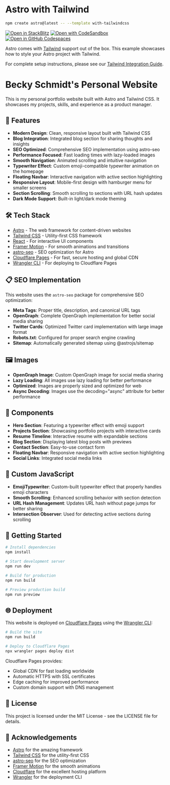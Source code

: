# Astro with Tailwind

```sh
npm create astro@latest -- --template with-tailwindcss
```

[![Open in StackBlitz](https://developer.stackblitz.com/img/open_in_stackblitz.svg)](https://stackblitz.com/github/withastro/astro/tree/latest/examples/with-tailwindcss)
[![Open with CodeSandbox](https://assets.codesandbox.io/github/button-edit-lime.svg)](https://codesandbox.io/p/sandbox/github/withastro/astro/tree/latest/examples/with-tailwindcss)
[![Open in GitHub Codespaces](https://github.com/codespaces/badge.svg)](https://codespaces.new/withastro/astro?devcontainer_path=.devcontainer/with-tailwindcss/devcontainer.json)

Astro comes with [Tailwind](https://tailwindcss.com) support out of the box. This example showcases how to style your Astro project with Tailwind.

For complete setup instructions, please see our [Tailwind Integration Guide](https://docs.astro.build/en/guides/integrations-guide/tailwind).

# Becky Schmidt's Personal Website

This is my personal portfolio website built with Astro and Tailwind CSS. It showcases my projects, skills, and experience as a product manager.

## 🚀 Features

- **Modern Design**: Clean, responsive layout built with Tailwind CSS
- **Blog Integration**: Integrated blog section for sharing thoughts and insights
- **SEO Optimized**: Comprehensive SEO implementation using astro-seo
- **Performance Focused**: Fast loading times with lazy-loaded images
- **Smooth Navigation**: Animated scrolling and intuitive navigation
- **Typewriter Effect**: Custom emoji-compatible typewriter animation on the homepage
- **Floating Navbar**: Interactive navigation with active section highlighting
- **Responsive Layout**: Mobile-first design with hamburger menu for smaller screens
- **Section Scrolling**: Smooth scrolling to sections with URL hash updates
- **Dark Mode Support**: Built-in light/dark mode theming

## 🛠️ Tech Stack

- [Astro](https://astro.build/) - The web framework for content-driven websites
- [Tailwind CSS](https://tailwindcss.com/) - Utility-first CSS framework
- [React](https://reactjs.org/) - For interactive UI components
- [Framer Motion](https://www.framer.com/motion/) - For smooth animations and transitions
- [astro-seo](https://github.com/jonasmerlin/astro-seo) - SEO optimization for Astro
- [Cloudflare Pages](https://pages.cloudflare.com/) - For fast, secure hosting and global CDN
- [Wrangler CLI](https://developers.cloudflare.com/workers/wrangler/) - For deploying to Cloudflare Pages

## 📋 SEO Implementation

This website uses the `astro-seo` package for comprehensive SEO optimization:

- **Meta Tags**: Proper title, description, and canonical URL tags
- **OpenGraph**: Complete OpenGraph implementation for better social media sharing
- **Twitter Cards**: Optimized Twitter card implementation with large image format
- **Robots.txt**: Configured for proper search engine crawling
- **Sitemap**: Automatically generated sitemap using @astrojs/sitemap

## 🖼️ Images

- **OpenGraph Image**: Custom OpenGraph image for social media sharing
- **Lazy Loading**: All images use lazy loading for better performance
- **Optimized**: Images are properly sized and optimized for web
- **Async Decoding**: Images use the decoding="async" attribute for better performance

## 🧩 Components

- **Hero Section**: Featuring a typewriter effect with emoji support
- **Projects Section**: Showcasing portfolio projects with interactive cards
- **Resume Timeline**: Interactive resume with expandable sections
- **Blog Section**: Displaying latest blog posts with previews
- **Contact Section**: Easy-to-use contact form
- **Floating Navbar**: Responsive navigation with active section highlighting
- **Social Links**: Integrated social media links

## 🔧 Custom JavaScript

- **EmojiTypewriter**: Custom-built typewriter effect that properly handles emoji characters
- **Smooth Scrolling**: Enhanced scrolling behavior with section detection
- **URL Hash Management**: Updates URL hash without page jumps for better sharing
- **Intersection Observer**: Used for detecting active sections during scrolling

## 🚀 Getting Started

```bash
# Install dependencies
npm install

# Start development server
npm run dev

# Build for production
npm run build

# Preview production build
npm run preview
```

## 🌐 Deployment

This website is deployed on [Cloudflare Pages](https://pages.cloudflare.com/) using the [Wrangler CLI](https://developers.cloudflare.com/workers/wrangler/):

```bash
# Build the site
npm run build

# Deploy to Cloudflare Pages
npx wrangler pages deploy dist
```

Cloudflare Pages provides:
- Global CDN for fast loading worldwide
- Automatic HTTPS with SSL certificates
- Edge caching for improved performance
- Custom domain support with DNS management

## 📝 License

This project is licensed under the MIT License - see the LICENSE file for details.

## 🙏 Acknowledgements

- [Astro](https://astro.build/) for the amazing framework
- [Tailwind CSS](https://tailwindcss.com/) for the utility-first CSS
- [astro-seo](https://github.com/jonasmerlin/astro-seo) for the SEO optimization
- [Framer Motion](https://www.framer.com/motion/) for the smooth animations
- [Cloudflare](https://www.cloudflare.com/) for the excellent hosting platform
- [Wrangler](https://developers.cloudflare.com/workers/wrangler/) for the deployment CLI
